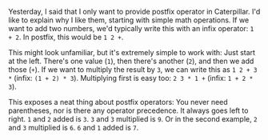 Yesterday, I said that I only want to provide postfix operator in Caterpillar.
I'd like to explain why I like them, starting with simple math operations. If we
want to add two numbers, we'd typically write this with an infix operator:
`1 + 2`. In postfix, this would be `1 2 +`.

This might look unfamiliar, but it's extremely simple to work with: Just start
at the left. There's one value (`1`), then there's another (`2`), and then we
add those (`+`). If we want to multiply the result by `3`, we can write this as
`1 2 + 3 *` (infix: `(1 + 2) * 3`). Multiplying first is easy too: `2 3 * 1 +`
(infix: `1 + 2 * 3`).

This exposes a neat thing about postfix operators: You never need parentheses,
nor is there any operator precedence. It always goes left to right. `1` and `2`
added is `3`. `3` and `3` multiplied is `9`. Or in the second example, `2` and
`3` multiplied is `6`. `6` and `1` added is `7`.
